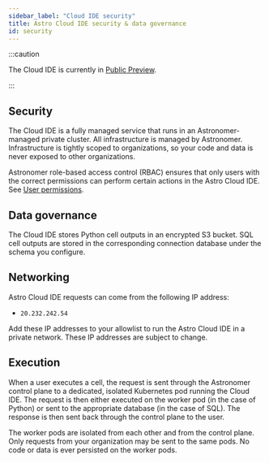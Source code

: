 ```yaml
---
sidebar_label: "Cloud IDE security"
title: Astro Cloud IDE security & data governance
id: security
---
```


:::caution

<!-- id to make it easier to remove: cloud-ide-preview-banner -->
The Cloud IDE is currently in [Public Preview](feature-previews.md).

:::

## Security

The Cloud IDE is a fully managed service that runs in an Astronomer-managed private cluster. All infrastructure is managed by Astronomer. Infrastructure is tightly scoped to organizations, so your code and data is never exposed to other organizations.

Astronomer role-based access control (RBAC) ensures that only users with the correct permissions can perform certain actions in the Astro Cloud IDE. See [User permissions](user-permissions.md).

## Data governance

The Cloud IDE stores Python cell outputs in an encrypted S3 bucket. SQL cell outputs are stored in the corresponding connection database under the schema you configure.

## Networking

Astro Cloud IDE requests can come from the following IP address:

- `20.232.242.54`

Add these IP addresses to your allowlist to run the Astro Cloud IDE in a private network. These IP addresses are subject to change. 

## Execution

When a user executes a cell, the request is sent through the Astronomer control plane to a dedicated, isolated Kubernetes pod running the Cloud IDE. The request is then either executed on the worker pod (in the case of Python) or sent to the appropriate database (in the case of SQL). The response is then sent back through the control plane to the user.

The worker pods are isolated from each other and from the control plane. Only requests from your organization may be sent to the same pods. No code or data is ever persisted on the worker pods.
